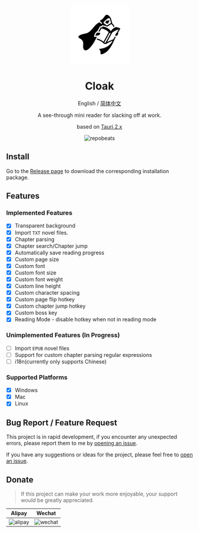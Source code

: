 <div align="center">
  <img src="./public/logo.png" width="160" alt="icon"/>

  <h1 align="center">Cloak</h1>

  English / [简体中文](./README_CN.md)

  A see-through mini reader for slacking off at work.

  based on [Tauri 2.x](https://github.com/tauri-apps/tauri)

  ![repobeats](https://repobeats.axiom.co/api/embed/d02bba2d34b3b88d610c307249c5203800a251eb.svg)
</div>

## Install

Go to the [Release page](https://github.com/cloak-app/cloak/releases) to download the corresponding installation package.

## Features

### Implemented Features

- [x] Transparent background
- [x] Import `TXT` novel files.
- [x] Chapter parsing
- [x] Chapter search/Chapter jump
- [x] Automatically save reading progress
- [x] Custom page size
- [x] Custom font
- [x] Custom font size
- [x] Custom font weight
- [x] Custom line height
- [x] Custom character spacing
- [x] Custom page flip hotkey
- [x] Custom chapter jump hotkey
- [x] Custom boss key
- [x] Reading Mode - disable hotkey when not in reading mode

### Unimplemented Features (In Progress)

- [ ] Import `EPUB` novel files
- [ ] Support for custom chapter parsing regular expressions
- [ ] i18n(currently only supports Chinese)

### Supported Platforms

- [x] Windows
- [x] Mac
- [x] Linux

## Bug Report / Feature Request

This project is in rapid development, if you encounter any unexpected errors, please report them to me by [opening an issue](https://github.com/cloak-app/cloak/issues).

If you have any suggestions or ideas for the project, please feel free to [open an issue](https://github.com/cloak-app/cloak/issues).

## Donate

> If this project can make your work more enjoyable, your support would be greatly appreciated.

| Alipay | Wechat |
| :---: | :---: |
| <img src="./public/alipay.jpg" width="200" alt="alipay"/> | <img src="./public/wechat.jpg" width="200" alt="wechat"/> |
